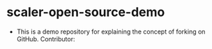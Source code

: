 # scaler-open-source-demo

- This is a demo repository for explaining the concept of forking on GitHub.
Contributor: <your-name>
